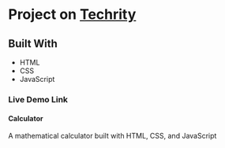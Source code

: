 # Project on [Techrity](https://github.com/techrityorg)

## Built With
- HTML
- CSS
- JavaScript

### Live Demo Link

#### Calculator
A mathematical calculator built with HTML, CSS, and JavaScript
